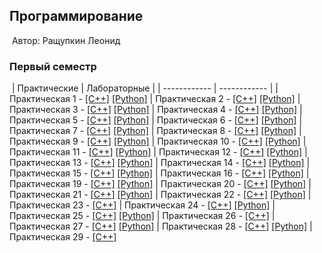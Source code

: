 ## Программирование
​
Автор: Ращупкин Леонид
​
### Первый семестр
​
| Практические | Лабораторные |
| ------------ | ------------ |
| Практическая 1 - [[C++]](./Practice/01/C++/) [[Python]](./Practice/01/Python/) | Практическая 2 - [[C++]](./Practice/02/C++/) [[Python]](./Practice/02/Python/)
| Практическая 3 - [[C++]](./Practice/03/C++/) [[Python]](./Practice/03/Python/)
| Практическая 4 - [[C++]](./Practice/04/C++/) [[Python]](./Practice/04/Python/)
| Практическая 5 - [[C++]](./Practice/05/C++/) [[Python]](./Practice/05/Python/)
| Практическая 6 - [[C++]](./Practice/06/C++/) [[Python]](./Practice/06/Python/)
| Практическая 7 - [[C++]](./Practice/07/C++/) [[Python]](./Practice/07/Python/)
| Практическая 8 - [[C++]](./Practice/08/C++/) [[Python]](./Practice/08/Python/)
| Практическая 9 - [[C++]](./Practice/09/C++/) [[Python]](./Practice/09/Python/)
| Практическая 10 - [[C++]](./Practice/10/C++/) [[Python]](./Practice/10/Python/)
| Практическая 11 - [[C++]](./Practice/11/C++/) [[Python]](./Practice/11/Python/)
| Практическая 12 - [[C++]](./Practice/12/C++/) [[Python]](./Practice/12/Python/)
| Практическая 13 - [[C++]](./Practice/13/C++/) [[Python]](./Practice/13/Python/)
| Практическая 14 - [[C++]](./Practice/14/C++/) [[Python]](./Practice/14/Python/)
| Практическая 15 - [[C++]](./Practice/15/C++/) [[Python]](./Practice/15/Python/)
| Практическая 16 - [[C++]](./Practice/16/C++/) [[Python]](./Practice/16/Python/)
| Практическая 19 - [[C++]](./Practice/19/C++/) [[Python]](./Practice/19/Python/)
| Практическая 20 - [[C++]](./Practice/20/C++/) [[Python]](./Practice/20/Python/)
| Практическая 21 - [[C++]](./Practice/21/C++/) [[Python]](./Practice/21/Python/)
| Практическая 22 - [[C++]](./Practice/22/C++/) [[Python]](./Practice/22/Python/)
| Практическая 23 - [[C++]](./Practice/23/C++/)
| Практическая 24 - [[C++]](./Practice/24/C++/) [[Python]](./Practice/24/Python/)
| Практическая 25 - [[C++]](./Practice/25/C++/) [[Python]](./Practice/25/Python/)
| Практическая 26 - [[C++]](./Practice/26/C++/)
| Практическая 27 - [[C++]](./Practice/27/C++/) [[Python]](./Practice/27/Python/)
| Практическая 28 - [[C++]](./Practice/28/C++/) [[Python]](./Practice/28/Python/)
| Практическая 29 - [[C++]](./Practice/29/C++/)
